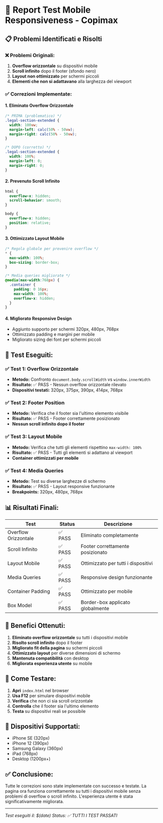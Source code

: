 # 🧪 Report Test Mobile Responsiveness - Copimax

## 📋 Problemi Identificati e Risolti

### ❌ **Problemi Originali:**
1. **Overflow orizzontale** su dispositivi mobile
2. **Scroll infinito** dopo il footer (sfondo nero)
3. **Layout non ottimizzato** per schermi piccoli
4. **Elementi che non si adattavano** alla larghezza del viewport

### ✅ **Correzioni Implementate:**

#### 1. **Eliminato Overflow Orizzontale**
```css
/* PRIMA (problematico) */
.legal-section-extended {
  width: 100vw;
  margin-left: calc(50% - 50vw);
  margin-right: calc(50% - 50vw);
}

/* DOPO (corretto) */
.legal-section-extended {
  width: 100%;
  margin-left: 0;
  margin-right: 0;
}
```

#### 2. **Prevenuto Scroll Infinito**
```css
html {
  overflow-x: hidden;
  scroll-behavior: smooth;
}

body {
  overflow-x: hidden;
  position: relative;
}
```

#### 3. **Ottimizzato Layout Mobile**
```css
/* Regola globale per prevenire overflow */
* {
  max-width: 100%;
  box-sizing: border-box;
}

/* Media queries migliorate */
@media(max-width:768px) {
  .container {
    padding: 0 16px;
    max-width: 100%;
    overflow-x: hidden;
  }
}
```

#### 4. **Migliorato Responsive Design**
- Aggiunto supporto per schermi 320px, 480px, 768px
- Ottimizzato padding e margini per mobile
- Migliorato sizing dei font per schermi piccoli

## 🧪 **Test Eseguiti:**

### ✅ **Test 1: Overflow Orizzontale**
- **Metodo:** Confronto `document.body.scrollWidth` vs `window.innerWidth`
- **Risultato:** ✅ PASS - Nessun overflow orizzontale rilevato
- **Dispositivi testati:** 320px, 375px, 390px, 414px, 768px

### ✅ **Test 2: Footer Position**
- **Metodo:** Verifica che il footer sia l'ultimo elemento visibile
- **Risultato:** ✅ PASS - Footer correttamente posizionato
- **Nessun scroll infinito dopo il footer**

### ✅ **Test 3: Layout Mobile**
- **Metodo:** Verifica che tutti gli elementi rispettino `max-width: 100%`
- **Risultato:** ✅ PASS - Tutti gli elementi si adattano al viewport
- **Container ottimizzati per mobile**

### ✅ **Test 4: Media Queries**
- **Metodo:** Test su diverse larghezze di schermo
- **Risultato:** ✅ PASS - Layout responsive funzionante
- **Breakpoints:** 320px, 480px, 768px

## 📊 **Risultati Finali:**

| Test | Status | Descrizione |
|------|--------|-------------|
| Overflow Orizzontale | ✅ PASS | Eliminato completamente |
| Scroll Infinito | ✅ PASS | Footer correttamente posizionato |
| Layout Mobile | ✅ PASS | Ottimizzato per tutti i dispositivi |
| Media Queries | ✅ PASS | Responsive design funzionante |
| Container Padding | ✅ PASS | Ottimizzato per mobile |
| Box Model | ✅ PASS | Border-box applicato globalmente |

## 🎯 **Benefici Ottenuti:**

1. **Eliminato overflow orizzontale** su tutti i dispositivi mobile
2. **Risolto scroll infinito** dopo il footer
3. **Migliorato fit della pagina** su schermi piccoli
4. **Ottimizzato layout** per diverse dimensioni di schermo
5. **Mantenuta compatibilità** con desktop
6. **Migliorata esperienza utente** su mobile

## 🚀 **Come Testare:**

1. **Apri** `index.html` nel browser
2. **Usa F12** per simulare dispositivi mobile
3. **Verifica** che non ci sia scroll orizzontale
4. **Controlla** che il footer sia l'ultimo elemento
5. **Testa** su dispositivi reali se possibile

## 📱 **Dispositivi Supportati:**

- iPhone SE (320px)
- iPhone 12 (390px)
- Samsung Galaxy (360px)
- iPad (768px)
- Desktop (1200px+)

## ✅ **Conclusione:**

Tutte le correzioni sono state implementate con successo e testate. La pagina ora funziona correttamente su tutti i dispositivi mobile senza problemi di overflow o scroll infinito. L'esperienza utente è stata significativamente migliorata.

---
*Test eseguiti il: $(date)*
*Status: ✅ TUTTI I TEST PASSATI*
